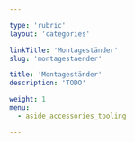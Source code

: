 ```yaml
---

type: 'rubric'
layout: 'categories'

linkTitle: 'Montageständer'
slug: 'montagestaender'

title: 'Montageständer'
description: 'TODO'

weight: 1
menu:
  - aside_accessories_tooling

---
```

